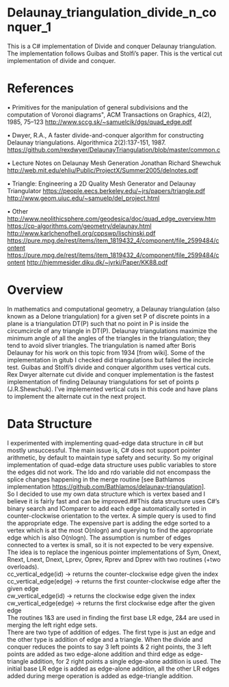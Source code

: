 # Delaunay_triangulation_divide_n_conquer_1
This is a C# implementation of Divide and conquer Delaunay triangulation. The implementation follows Guibas and Stolfi’s paper.  This is the vertical cut implementation of divide and conquer.<br />

# References
•	Primitives for the manipulation of general subdivisions and the computation of Voronoi diagrams", ACM Transactions on Graphics, 4(2), 1985, 75–123
http://www.sccg.sk/~samuelcik/dgs/quad_edge.pdf

•	Dwyer, R.A., A faster divide-and-conquer algorithm for constructing
Delaunay triangulations. Algorithmica 2(2):137-151, 1987.
https://github.com/rexdwyer/DelaunayTriangulation/blob/master/common.c

•	Lecture Notes on Delaunay Mesh Generation
Jonathan Richard Shewchuk
http://web.mit.edu/ehliu/Public/ProjectX/Summer2005/delnotes.pdf

•	Triangle: Engineering a 2D Quality Mesh Generator and Delaunay Triangulator
https://people.eecs.berkeley.edu/~jrs/papers/triangle.pdf
http://www.geom.uiuc.edu/~samuelp/del_project.html

•	Other
http://www.neolithicsphere.com/geodesica/doc/quad_edge_overview.htm
https://cp-algorithms.com/geometry/delaunay.html
http://www.karlchenofhell.org/cppswp/lischinski.pdf
https://pure.mpg.de/rest/items/item_1819432_4/component/file_2599484/content
https://pure.mpg.de/rest/items/item_1819432_4/component/file_2599484/content
http://hjemmesider.diku.dk/~jyrki/Paper/KK88.pdf<br />

# Overview
In mathematics and computational geometry, a Delaunay triangulation (also known as a Delone triangulation) for a given set P of discrete points in a plane is a triangulation DT(P) such that no point in P is inside the circumcircle of any triangle in DT(P). Delaunay triangulations maximize the minimum angle of all the angles of the triangles in the triangulation; they tend to avoid sliver triangles. The triangulation is named after Boris Delaunay for his work on this topic from 1934 [from wiki]. Some of the implementation in gitub I checked did triangulations but failed the incircle test.
Guibas and Stolfi’s divide and conquer algorithm uses vertical cuts. Rex Dwyer alternate cut divide and conquer implementation is the fastest implementation of finding Delaunay triangulations for set of points p (J.R.Shewchuk). I’ve implemented vertical cuts in this code and have plans to implement the alternate cut in the next project.<br />

# Data Structure
I experimented with implementing quad-edge data structure in c# but mostly unsuccessful. The main issue is, C# does not support pointer arithmetic, by default to maintain type safety and security. So my original implementation of quad-edge data structure uses public variables to store the edges did not work. The ldo and rdo variable did not encompass the splice changes happening in the merge routine [see Bathlamos implementation https://github.com/Bathlamos/delaunay-triangulation]. <br />So I decided to use my own data structure which is vertex based and I believe it is fairly fast and can be improved.##This data structure uses C#’s binary search and IComparer<T> to add each edge automatically sorted in counter-clockwise orientation to the vertex. A simple query is used to find the appropriate edge. The expensive part is adding the edge sorted to a vertex which is at the most O(nlogn) and querying to find the appropriate edge which is also O(nlogn). The assumption is number of edges connected to a vertex is small, so it is not expected to be very expensive.
The idea is to replace the ingenious pointer implementations of Sym, Onext, Rnext, Lnext, Dnext, Lprev, Oprev, Rprev and Dprev with two routines (+two overloads).<br />
cc_vertical_edge(id) -> returns the counter-clockwise edge given the index<br />
cc_vertical_edge(edge) -> returns the first counter-clockwise edge after the given edge<br />
cw_vertical_edge(id) -> returns the clockwise edge given the index<br />
cw_vertical_edge(edge) -> returns the first clockwise edge after the given edge<br />
The routines 1&3 are used in finding the first base LR edge, 2&4 are used in merging the left right edge sets.<br />
There are two type of addition of edges. The first type is just an edge and the other type is addition of edge and a triangle. When the divide and conquer reduces the points to say 3 left points & 2 right points, the 3 left points are added as two edge-alone addition and third edge as edge-triangle addition, for 2 right points a single edge-alone addition is used. The initial base LR edge is added as edge-alone addition, all the other LR edges added during merge operation is added as edge-triangle addition.<br />
